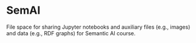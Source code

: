# SemAI

File space for sharing Jupyter notebooks and auxiliary files (e.g., images) and data (e.g., RDF graphs) for Semantic AI course.
